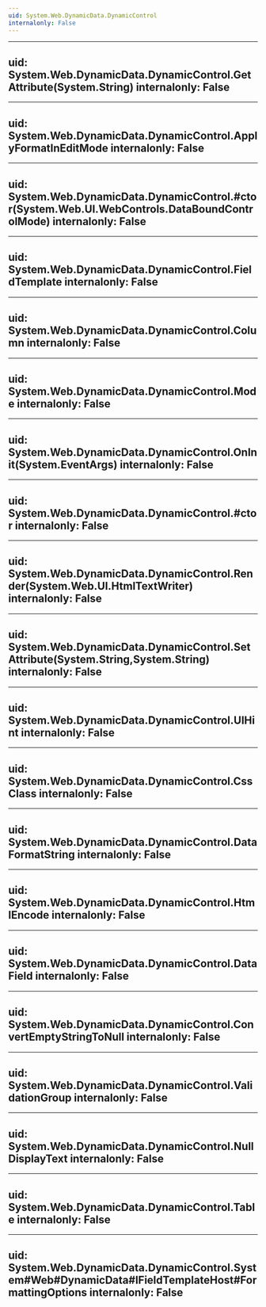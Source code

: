 ```yaml
---
uid: System.Web.DynamicData.DynamicControl
internalonly: False
---
```


---
uid: System.Web.DynamicData.DynamicControl.GetAttribute(System.String)
internalonly: False
---

---
uid: System.Web.DynamicData.DynamicControl.ApplyFormatInEditMode
internalonly: False
---

---
uid: System.Web.DynamicData.DynamicControl.#ctor(System.Web.UI.WebControls.DataBoundControlMode)
internalonly: False
---

---
uid: System.Web.DynamicData.DynamicControl.FieldTemplate
internalonly: False
---

---
uid: System.Web.DynamicData.DynamicControl.Column
internalonly: False
---

---
uid: System.Web.DynamicData.DynamicControl.Mode
internalonly: False
---

---
uid: System.Web.DynamicData.DynamicControl.OnInit(System.EventArgs)
internalonly: False
---

---
uid: System.Web.DynamicData.DynamicControl.#ctor
internalonly: False
---

---
uid: System.Web.DynamicData.DynamicControl.Render(System.Web.UI.HtmlTextWriter)
internalonly: False
---

---
uid: System.Web.DynamicData.DynamicControl.SetAttribute(System.String,System.String)
internalonly: False
---

---
uid: System.Web.DynamicData.DynamicControl.UIHint
internalonly: False
---

---
uid: System.Web.DynamicData.DynamicControl.CssClass
internalonly: False
---

---
uid: System.Web.DynamicData.DynamicControl.DataFormatString
internalonly: False
---

---
uid: System.Web.DynamicData.DynamicControl.HtmlEncode
internalonly: False
---

---
uid: System.Web.DynamicData.DynamicControl.DataField
internalonly: False
---

---
uid: System.Web.DynamicData.DynamicControl.ConvertEmptyStringToNull
internalonly: False
---

---
uid: System.Web.DynamicData.DynamicControl.ValidationGroup
internalonly: False
---

---
uid: System.Web.DynamicData.DynamicControl.NullDisplayText
internalonly: False
---

---
uid: System.Web.DynamicData.DynamicControl.Table
internalonly: False
---

---
uid: System.Web.DynamicData.DynamicControl.System#Web#DynamicData#IFieldTemplateHost#FormattingOptions
internalonly: False
---
